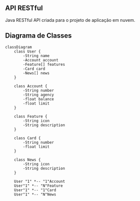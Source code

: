 ## API RESTful
Java RESTful API criada para o projeto de aplicação em nuvem.


## Diagrama de Classes

```mermaid
classDiagram
    class User {
        -String name
        -Account account
        -Feature[] features
        -Card card
        -News[] news
    }

    class Account {
        -String number
        -String agency
        -float balance
        -float limit
    }
    
    class Feature {
        -String icon
        -String description
    }
    
    class Card {
        -String number
        -float limit
    }
    
    class News {
        -String icon
        -String description
    }

    User "1" *-- "1"Account
    User"1" *-- "N"Feature
    User"1" *-- "1"Card
    User"1" *-- "N"News
```
